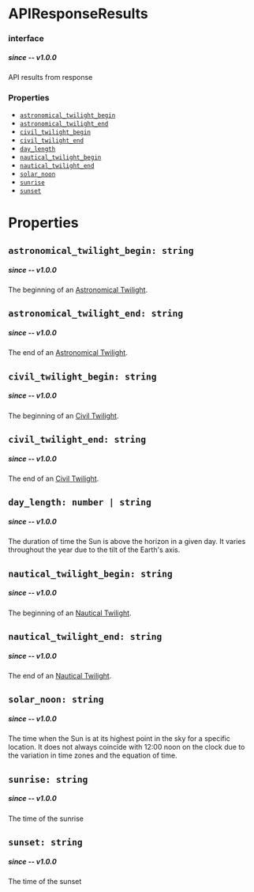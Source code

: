 # APIResponseResults
### interface
##### since -- v1.0.0
API results from response

### Properties
- [`astronomical_twilight_begin`](#astronomical_twilight_begin)
- [`astronomical_twilight_end`](#astronomical_twilight_end)
- [`civil_twilight_begin`](#civil_twilight_begin)
- [`civil_twilight_end`](#civil_twilight_end)
- [`day_length`](#day_length)
- [`nautical_twilight_begin`](#nautical_twilight_begin)
- [`nautical_twilight_end`](#nautical_twilight_end)
- [`solar_noon`](#solar_noon)
- [`sunrise`](#sunrise)
- [`sunset`](#sunset)

# Properties
## `astronomical_twilight_begin: string`
##### since -- v1.0.0
The beginning of an [Astronomical Twilight](https://sunrise-sunset.org/glossary#AstronomicalTwilight).

## `astronomical_twilight_end: string`
##### since -- v1.0.0
The end of an [Astronomical Twilight](https://sunrise-sunset.org/glossary#AstronomicalTwilight).

## `civil_twilight_begin: string`
##### since -- v1.0.0
The beginning of an [Civil Twilight](https://sunrise-sunset.org/glossary#CivilTwilight).

## `civil_twilight_end: string`
##### since -- v1.0.0
The end of an [Civil Twilight](https://sunrise-sunset.org/glossary#CivilTwilight).

## `day_length: number | string`
##### since -- v1.0.0
The duration of time the Sun is above the horizon in a given day. It varies throughout the year due to the tilt of the Earth's axis.

## `nautical_twilight_begin: string`
##### since -- v1.0.0
The beginning of an [Nautical Twilight](https://sunrise-sunset.org/glossary#NauticalTwilight).

## `nautical_twilight_end: string`
##### since -- v1.0.0
The end of an [Nautical Twilight](https://sunrise-sunset.org/glossary#NauticalTwilight).

## `solar_noon: string`
##### since -- v1.0.0
The time when the Sun is at its highest point in the sky for a specific location. It does not always coincide with 12:00 noon on the clock due to the variation in time zones and the equation of time.

## `sunrise: string`
##### since -- v1.0.0
The time of the sunrise

## `sunset: string`
##### since -- v1.0.0
The time of the sunset